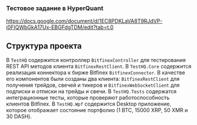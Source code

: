 ### Тестовое задание в HyperQuant

https://docs.google.com/document/d/1EC8PDKLaVA8T9RJdVP-i0FIQWbGkA17Ux-EBGFdgTDM/edit?tab=t.0

## Структура проекта

В `TestHQ` содержится контроллер `BitfinexController` для тестирования REST API методов клиента `BitfinexRestClient`.
В `TestHQ.Core` содержится реализация коннектора к бирже Bitfinex `BitfinexConnector`. В качестве его компонентов были созданы два клиента: `BitfinexRestClient` для получения трейдов, свечей и тикеров и `BitfinexWebSocketClient` для подписки и отписки на трейды и свечи.
В `TestHQ.Tests` содержатся интеграционные тесты, которые проверяют работоспособность клиентов Bitfinex.
В `TestHQ.Wpf` содержится Desktop приложение, которое отображает состояние портфолио (1 BTC, 15000 XRP, 50 XMR и 30 DASH).